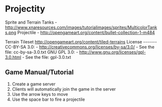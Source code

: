 # Projectity

Sprite and Terrain 
	Tanks - http://www.xnaresources.com/images/tutorialimages/sprites/MulticolorTanks.png
	Projectile - http://opengameart.org/content/bullet-collection-1-m484
	
Terrain Tileset
	http://opengameart.org/content/tiled-terrains
	License
	-------	
	CC-BY-SA 3.0:
	 - http://creativecommons.org/licenses/by-sa/3.0/
	 - See the file: cc-by-sa-3.0.txt
	GNU GPL 3.0:
	 - http://www.gnu.org/licenses/gpl-3.0.html
	 - See the file: gpl-3.0.txt
	 
	 
## Game Manual/Tutorial
1. Create a game server
2. Clients will automatically join the game in the server
3. Use the arrow keys to move
4. Use the space bar to fire a projectile